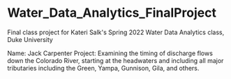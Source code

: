 # Water_Data_Analytics_FinalProject
Final class project for Kateri Salk's Spring 2022 Water Data Analytics class, Duke University

Name: Jack Carpenter
Project: Examining the timing of discharge flows down the Colorado River, starting at the headwaters and including all major tributaries including the Green, Yampa, Gunnison, Gila, and others. 

